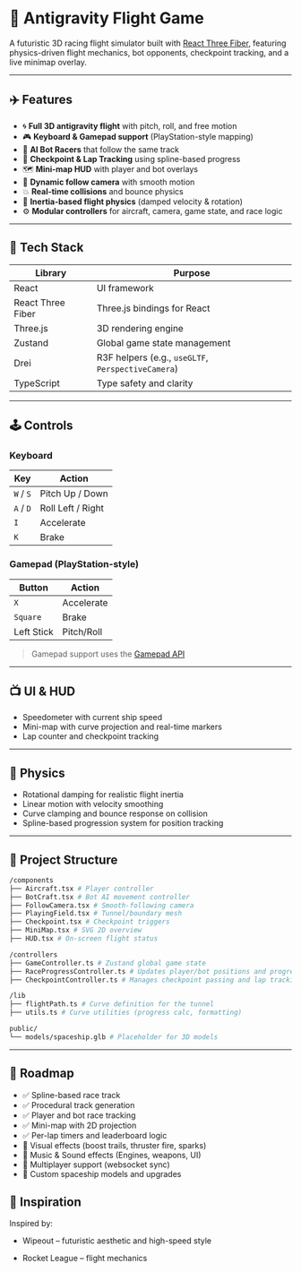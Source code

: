 # 🚀 Antigravity Flight Game

A futuristic 3D racing flight simulator built with [React Three Fiber](https://github.com/pmndrs/react-three-fiber), featuring physics-driven flight mechanics, bot opponents, checkpoint tracking, and a live minimap overlay.

---

## ✈️ Features

- 🌀 **Full 3D antigravity flight** with pitch, roll, and free motion  
- 🎮 **Keyboard & Gamepad support** (PlayStation-style mapping)  
- 🤖 **AI Bot Racers** that follow the same track  
- 🧭 **Checkpoint & Lap Tracking** using spline-based progress  
- 🗺️ **Mini-map HUD** with player and bot overlays  
- 🎥 **Dynamic follow camera** with smooth motion  
- 💥 **Real-time collisions** and bounce physics  
- 🧠 **Inertia-based flight physics** (damped velocity & rotation)  
- ⚙️ **Modular controllers** for aircraft, camera, game state, and race logic  

---

## 🧩 Tech Stack

| Library            | Purpose                              |
|--------------------|--------------------------------------|
| React              | UI framework                         |
| React Three Fiber  | Three.js bindings for React          |
| Three.js           | 3D rendering engine                  |
| Zustand            | Global game state management         |
| Drei               | R3F helpers (e.g., `useGLTF`, `PerspectiveCamera`) |
| TypeScript         | Type safety and clarity              |

---

## 🕹️ Controls

### Keyboard

| Key     | Action             |
|---------|--------------------|
| `W` / `S` | Pitch Up / Down   |
| `A` / `D` | Roll Left / Right |
| `I`       | Accelerate        |
| `K`       | Brake             |

### Gamepad (PlayStation-style)

| Button   | Action     |
|----------|------------|
| `X`      | Accelerate |
| `Square` | Brake      |
| Left Stick | Pitch/Roll |

> Gamepad support uses the [Gamepad API](https://developer.mozilla.org/en-US/docs/Web/API/Gamepad_API)

---

## 📺 UI & HUD

- Speedometer with current ship speed    
- Mini-map with curve projection and real-time markers  
- Lap counter and checkpoint tracking  

---

## 🧠 Physics

- Rotational damping for realistic flight inertia  
- Linear motion with velocity smoothing  
- Curve clamping and bounce response on collision  
- Spline-based progression system for position tracking  

---

## 📁 Project Structure
```bash
/components
├── Aircraft.tsx # Player controller
├── BotCraft.tsx # Bot AI movement controller
├── FollowCamera.tsx # Smooth-following camera
├── PlayingField.tsx # Tunnel/boundary mesh
├── Checkpoint.tsx # Checkpoint triggers
├── MiniMap.tsx # SVG 2D overview
├── HUD.tsx # On-screen flight status

/controllers
├── GameController.ts # Zustand global game state
├── RaceProgressController.ts # Updates player/bot positions and progress
├── CheckpointController.ts # Manages checkpoint passing and lap tracking

/lib
├── flightPath.ts # Curve definition for the tunnel
├── utils.ts # Curve utilities (progress calc, formatting)

public/
└── models/spaceship.glb # Placeholder for 3D models
```
---

## 🏁 Roadmap

- ✅ Spline-based race track
- ✅ Procedural track generation
- ✅ Player and bot race tracking
- ✅ Mini-map with 2D projection
- ✅ Per-lap timers and leaderboard logic
- 🔲 Visual effects (boost trails, thruster fire, sparks)
- 🔲 Music & Sound effects (Engines, weapons, UI)
- 🔲 Multiplayer support (websocket sync)
- 🔲 Custom spaceship models and upgrades

## 🧠 Inspiration
Inspired by:

- Wipeout – futuristic aesthetic and high-speed style

- Rocket League – flight  mechanics
